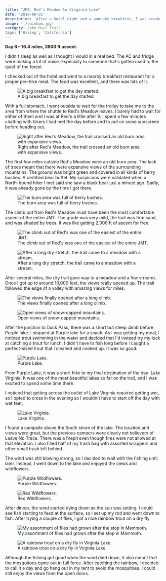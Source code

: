 ```yaml
---
title: "JMT: Red's Meadow to Virginia Lake"
date: '2019-08-01'
description: 'After a hotel night and a pancake breakfast, I was ready to hit the trail again. '
image: './rainbow.jpg'
category: John Muir Trail
tags: ['Hiking', 'California']
---
```


**Day 6 – 16.4 miles, 3800 ft ascent.**

I didn't sleep as well as I thought I would in a real bed. The AC and fridge were making a lot of noise. Especially to someone that's gotten used to the quiet of the forest.

I checked out of the hotel and went to a nearby breakfast restaurant for a proper pre-hike meal. The food was excellent, and there was lots of it.

<figure>
 <img src="pancake-breakfast.jpg" alt="A big breakfast to get the day started.">
 <figcaption>A big breakfast to get the day started.</figcaption>
</figure>

With a full stomach, I went outside to wait for the trolley to take me to the area from where the shuttle to Red's Meadow leaves. I barely had to wait for either of them and I was at Red's a little after 9. I spent a few minutes chatting with hikers I had met the day before and to put on some sunscreen before heading out.

<figure class="full-width">
 <img src="burn-area.jpg" alt="Right after Red's Meadow, the trail crossed an old burn area with expansive views.">
 <figcaption>Right after Red's Meadow, the trail crossed an old burn area with expansive views.</figcaption>
</figure>

The first few miles outside Red's Meadow were an old burn area. The lack of trees meant that there were expansive views of the surrounding mountains. The ground was bright green and covered in all kinds of berry bushes. A certified bear buffet. My suspicions were validated when a North-bound hiker I met said she saw a black bear just a minute ago. Sadly, it was already gone by the time I got there.

<figure>
 <img src="currant-bush.jpg" alt="The burn area was full of berry bushes.">
 <figcaption>The burn area was full of berry bushes.</figcaption>
</figure>

The climb out from Red's Meadow must have been the most comfortable ascent of the entire JMT. The grade was very mild, the trail was firm sand, and was shaded by trees. It was like getting 2,000 ft of ascent for free.

<figure>
 <img src="easy-trail.jpg" alt="The climb out of Red's was one of the easiest of the entire JMT.">
 <figcaption>The climb out of Red's was one of the easiest of the entire JMT.</figcaption>
</figure>
<figure>
 <img src="meadow.jpg" alt="After a long dry stretch, the trail came to a meadow with a stream.">
 <figcaption>After a long dry stretch, the trail came to a meadow with a stream.</figcaption>
</figure>

After several miles, the dry trail gave way to a meadow and a few streams. Once I got up to around 10,000 feet, the views really opened up. The trail followed the edge of a valley with amazing views for miles.

<figure class="full-width">
 <img src="snow-capped-mountains.jpg" alt="The views finally opened after a long climb.">
 <figcaption>The views finally opened after a long climb.</figcaption>
</figure>

<figure class="full-width">
 <img src="open-views.jpg" alt="Open views of snow-capped mountains.">
 <figcaption>Open views of snow-capped mountains.</figcaption>
</figure>

After the junction to Duck Pass, there was a short but steep climb before Purple lake. I stopped at Purple lake for a snack. As I was getting my meal, I noticed trout swimming in the water and decided that I'd instead try my luck at catching a trout for lunch. I didn't have to fish long before I caught a perfect-sized trout that I cleaned and cooked up. It was so good.

<figure>
 <img src="purple-lake.jpg" alt="Purple Lake.">
 <figcaption>Purple Lake.</figcaption>
</figure>

From Purple Lake, it was a short hike to my final destination of the day: Lake Virginia. It was one of the most beautiful lakes so far on the trail, and I was excited to spend some time there.

I noticed that getting across the outlet of Lake Virginia required getting wet, so I opted to cross in the evening so I wouldn't have to start off the day with wet feet.

<figure class="full-width">
 <img src="virginia-lake.jpg" alt="Lake Virginia.">
 <figcaption>Lake Virginia.</figcaption>
</figure>

I found a campsite above the South shore of the lake. The location and views were great, but the previous campers were clearly not believers of Leave No Trace. There was a firepit even though fires were not allowed at that elevation. I also filled half of my trash bag with assorted wrappers and other small trash left behind.

The wind was still blowing strong, so I decided to wait with the fishing until later. Instead, I went down to the lake and enjoyed the views and wildflowers.

<figure>
 <img src="purple-wildflowers.jpg" alt="Purple Wildflowers.">
 <figcaption>Purple Wildflowers.</figcaption>
</figure>

<figure>
 <img src="red-wildflowers.jpg" alt="Red Wildflowers.">
 <figcaption>Red Wildflowers.</figcaption>
</figure>

After dinner, the wind started dying down as the sun was setting. I could see fish starting to feed at the surface, so I set up my rod and went down to fish. After trying a couple of flies, I got a nice rainbow trout on a dry fly.

<figure>
 <img src="flies.jpg" alt="My assortment of flies had grown after the stop in Mammoth.">
 <figcaption>My assortment of flies had grown after the stop in Mammoth.</figcaption>
</figure>

<figure>
 <img src="rainbow.jpg" alt="A rainbow trout on a dry fly in Virginia Lake.">
 <figcaption>A rainbow trout on a dry fly in Virginia Lake.</figcaption>
</figure>

Although the fishing got good when the wind died down, it also meant that the mosquitoes came out in full force. After catching the rainbow, I decided to call it a day and go hang out in my tent to avoid the mosquitoes. I could still enjoy the views from the open doors.
